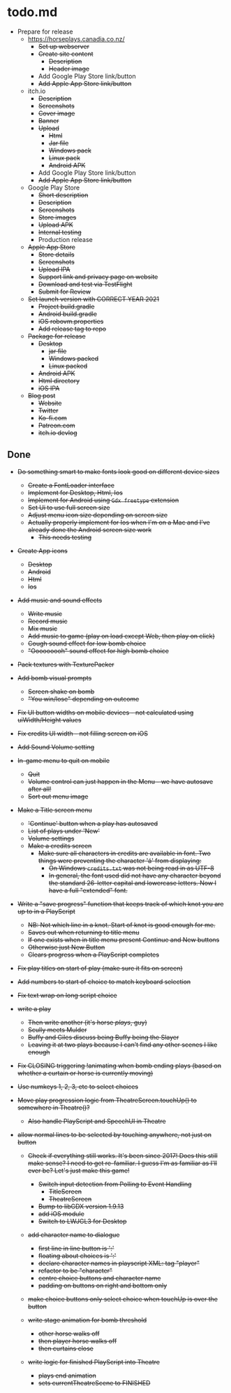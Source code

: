 # todo.md

+ Prepare for release
    - https://horseplays.canadia.co.nz/
        - ~~Set up webserver~~
        - ~~Create site content~~
            - ~~Description~~
            - ~~Header image~~
        - Add Google Play Store link/button
        - ~~Add Apple App Store link/button~~
    - itch.io
        - ~~Description~~
        - ~~Screenshots~~
        - ~~Cover image~~
        - ~~Banner~~
        - ~~Upload~~
            - ~~Html~~
            - ~~Jar file~~
            - ~~Windows pack~~
            - ~~Linux pack~~
            - ~~Android APK~~
        - Add Google Play Store link/button
        - ~~Add Apple App Store link/button~~
    - Google Play Store
        - ~~Short description~~
        - ~~Description~~
        - ~~Screenshots~~
        - ~~Store images~~
        - ~~Upload APK~~
        - ~~Internal testing~~
        - Production release
    - ~~Apple App Store~~
        - ~~Store details~~
        - ~~Screenshots~~
        - ~~Upload IPA~~
		- ~~Support link and privacy page on website~~
		- ~~Download and test via TestFlight~~
		- ~~Submit for Review~~
    - ~~Set launch version with CORRECT YEAR 2021~~
        - ~~Project build.gradle~~
        - ~~Android build.gradle~~
        - ~~iOS robovm.properties~~
        - ~~Add release tag to repo~~
    - ~~Package for release~~
        - ~~Desktop~~
            - ~~jar file~~
            - ~~Windows packed~~
            - ~~Linux packed~~
        - ~~Android APK~~
        - ~~Html directory~~
        - ~~iOS IPA~~
    - ~~Blog post~~
        - ~~Website~~
        - ~~Twitter~~
        - ~~Ko-fi.com~~
        - ~~Patreon.com~~
        - ~~itch.io devlog~~
  
## Done

+ ~~Do something smart to make fonts look good on different device sizes~~
    - ~~Create a FontLoader interface~~
    - ~~Implement for Desktop, Html, Ios~~
    - ~~Implement for Android using `Gdx freetype` extension~~
    - ~~Set Ui to use full screen size~~
    - ~~Adjust menu icon size depending on screen size~~
    - ~~Actually properly implement for Ios when I'm on a Mac and I've already done the Android
      screen size work~~
        - ~~This needs testing~~
    
+ ~~Create App icons~~
    - ~~Desktop~~
    - ~~Android~~
    - ~~Html~~
    - ~~Ios~~
    
+ ~~Add music and sound effects~~
    - ~~Write music~~
    - ~~Record music~~
    - ~~Mix music~~
    - ~~Add music to game (play on load except Web, then play on click)~~
    - ~~Cough sound effect for low bomb choice~~
    - ~~"Ooooooooh" sound effect for high bomb choice~~
    
+ ~~Pack textures with TexturePacker~~
    
+ ~~Add bomb visual prompts~~
    - ~~Screen shake on bomb~~
    - ~~"You win/lose" depending on outcome~~

+ ~~Fix UI button widths on mobile devices - not calculated using uiWidth/Height values~~
    
+ ~~Fix credits UI width - not filling screen on iOS~~

+ ~~Add Sound Volume setting~~
        
+ ~~In-game menu to quit on mobile~~
    - ~~Quit~~
    - ~~Volume control can just happen in the Menu - we have autosave after all!~~
    - ~~Sort out menu image~~  

+ ~~Make a Title screen menu~~
    - ~~'Continue' button when a play has autosaved~~
    - ~~List of plays under 'New'~~
    - ~~Volume settings~~
    - ~~Make a credits screen~~
        - ~~Make sure all characters in credits are available in font.
          Two things were preventing the character 'á' from displaying:~~
            - ~~On Windows `credits.txt` was not being read in as UTF-8~~
            - ~~In general, the font used did not have any character beyond the standard 26-letter
              capital and lowercase letters. Now I have a full "extended" font.~~          

+ ~~Write a "save progress" function that keeps track of which knot you are
  up to in a PlayScript~~
    - ~~NB: Not which line in a knot. Start of knot is good enough for me.~~
    - ~~Saves out when returning to title menu~~
    - ~~If one exists when in title menu present Continue and New buttons~~
    - ~~Otherwise just New Button~~
    - ~~Clears progress when a PlayScript completes~~
    
+ ~~Fix play titles on start of play (make sure it fits on screen)~~

+ ~~Add numbers to start of choice to match keyboard selection~~

+ ~~Fix text wrap on long script choice~~

+ ~~write a play~~
    - ~~Then write another (it's horse *plays*, guy)~~
    - ~~Scully meets Mulder~~
    - ~~Buffy and Giles discuss being Buffy being the Slayer~~
    - ~~Leaving it at two plays because I can't find any other scenes I like enough~~

+ ~~Fix CLOSING triggering !animating when bomb ending plays (based on
  whether a curtain or horse is currently moving)~~

+ ~~Use numkeys 1, 2, 3, etc to select choices~~

+ ~~Move play progression logic from TheatreScreen.touchUp() to somewhere
  in Theatre()?~~
    - ~~Also handle PlayScript and SpeechUI in Theatre~~

+ ~~allow normal lines to be selected by touching anywhere, not just on
  button~~

  + ~~Check if everything still works. It's been since 2017! Does this still
    make sense? I need to get re-familiar.
    I guess I'm as familiar as I'll ever be? Let's just make this game!~~
      - ~~Switch input detection from Polling to Event Handling~~
          - ~~TitleScreen~~
          - ~~TheatreScreen~~
      - ~~Bump to libGDX version 1.9.13~~
      - ~~add iOS module~~  
      - ~~Switch to LWJGL3 for Desktop~~

  + ~~add character name to dialogue~~
      - ~~first line in line button is '<character>:'~~
      - ~~floating about choices is '<character>:'~~
      - ~~declare character names in playscript XML: tag "player"~~
      - ~~refactor to be "character"~~
      - ~~centre choice buttons and character name~~
      - ~~padding on buttons on right and bottom only~~

  + ~~make choice buttons only select choice when touchUp is over the button~~
  
  + ~~write stage animation for bomb threshold~~
      - ~~other horse walks off~~
      - ~~then player horse walks off~~
      - ~~then curtains close~~
      
  + ~~write logic for finished PlayScript into Theatre~~
      - ~~plays end animation~~
      - ~~sets currentTheatreScene to FINISHED~~
      